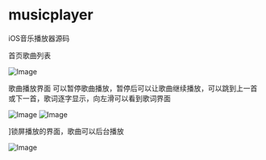 # musicplayer
iOS音乐播放器源码

首页歌曲列表

![Image](https://github.com/zmx6999/musicplayer/blob/master/DescriptionImage/IMG_0951.jpg)

歌曲播放界面
可以暂停歌曲播放，暂停后可以让歌曲继续播放，可以跳到上一首或下一首，歌词逐字显示，向左滑可以看到歌词界面

![Image](https://github.com/zmx6999/musicplayer/blob/master/DescriptionImage/IMG_0952.jpg)
![Image](https://github.com/zmx6999/musicplayer/blob/master/DescriptionImage/IMG_0953.jpg)

]锁屏播放的界面，歌曲可以后台播放

![Image](https://github.com/zmx6999/musicplayer/blob/master/DescriptionImage/IMG_0954.jpg)
